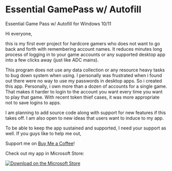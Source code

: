 # Essential GamePass w/ Autofill
Essential Game Pass w/ Autofill for Windows 10/11

Hi everyone,

this is my first ever project for hardcore gamers who does not want to go back and forth with remembering account names. It reduces minutes long process of logging in to your game accounts or any supported desktop app into a few clicks away (just like ADC mains). 

This program does not use any data collection or any resource heavy tasks to bug down system when using. I personally was frustrated when i found out there were no way to use my passwords in desktop apps. So i created this app. Personally, i own more than a dozen of accounts for a single game. That makes it harder to login to the account you want every time you want to play that game. With recent token thief cases, it was more appropriate not to save logins to apps.

I am planning to add source code along with support for new features if this takes off. I am also open to new ideas that users want to induce to my app.

To be able to keep the app sustained and supported, I need your support as well. If you guys like to help me out,

Support me on [Buy Me a Coffee](https://www.buymeacoffee.com/CalckKey)!

Check out my app in Microsoft Store:

[![Download on the Microsoft Store](https://get.microsoft.com/images/en-us%20dark.svg)](https://apps.microsoft.com/detail/9P2GWFRF6SZN)

